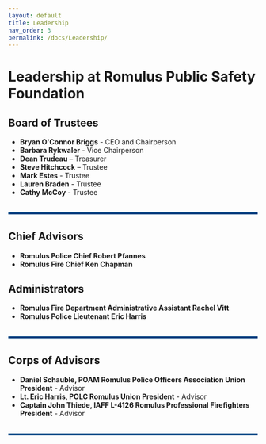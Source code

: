 ```yaml
---
layout: default
title: Leadership
nav_order: 3
permalink: /docs/Leadership/
---
```


<!-- Google tag (gtag.js) -->
<script async src="https://www.googletagmanager.com/gtag/js?id=G-YD66KT4FWL"></script>
<script>
  window.dataLayer = window.dataLayer || [];
  function gtag(){dataLayer.push(arguments);}
  gtag('js', new Date());

  gtag('config', 'G-YD66KT4FWL');
</script>
# Leadership at Romulus Public Safety Foundation

## Board of Trustees
- **Bryan O'Connor Briggs** - CEO and Chairperson
- **Barbara Rykwaler** - Vice Chairperson
- **Dean Trudeau** – Treasurer
- **Steve Hitchcock** – Trustee
- **Mark Estes** - Trustee
- **Lauren Braden** - Trustee
- **Cathy McCoy** - Trustee

<hr style="border: none; height: 4px; background-color: #004080; margin: 2rem 0;" />

## Chief Advisors
- **Romulus Police Chief Robert Pfannes**
- **Romulus Fire Chief Ken Chapman**

## Administrators
- **Romulus Fire Department Administrative Assistant Rachel Vitt**
- **Romulus Police Lieutenant Eric Harris**

<hr style="border: none; height: 4px; background-color: #004080; margin: 2rem 0;" />

## Corps of Advisors
- **Daniel Schauble, POAM Romulus Police Officers Association Union President** - Advisor
- **Lt. Eric Harris, POLC Romulus Union President** - Advisor
- **Captain John Thiede, IAFF L-4126 Romulus Professional Firefighters President** - Advisor

<hr style="border: none; height: 4px; background-color: #004080; margin: 2rem 0;" />
